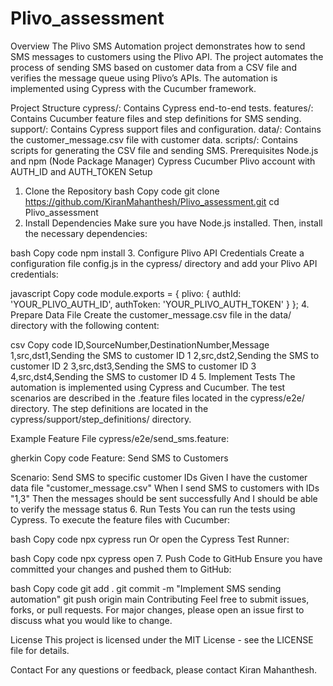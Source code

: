 # Plivo_assessment

Overview
The Plivo SMS Automation project demonstrates how to send SMS messages to customers using the Plivo API. The project automates the process of sending SMS based on customer data from a CSV file and verifies the message queue using Plivo’s APIs. The automation is implemented using Cypress with the Cucumber framework.

Project Structure
cypress/: Contains Cypress end-to-end tests.
features/: Contains Cucumber feature files and step definitions for SMS sending.
support/: Contains Cypress support files and configuration.
data/: Contains the customer_message.csv file with customer data.
scripts/: Contains scripts for generating the CSV file and sending SMS.
Prerequisites
Node.js and npm (Node Package Manager)
Cypress
Cucumber
Plivo account with AUTH_ID and AUTH_TOKEN
Setup
1. Clone the Repository
bash
Copy code
git clone https://github.com/KiranMahanthesh/Plivo_assessment.git
cd Plivo_assessment
2. Install Dependencies
Make sure you have Node.js installed. Then, install the necessary dependencies:

bash
Copy code
npm install
3. Configure Plivo API Credentials
Create a configuration file config.js in the cypress/ directory and add your Plivo API credentials:

javascript
Copy code
module.exports = {
  plivo: {
    authId: 'YOUR_PLIVO_AUTH_ID',
    authToken: 'YOUR_PLIVO_AUTH_TOKEN'
  }
};
4. Prepare Data File
Create the customer_message.csv file in the data/ directory with the following content:

csv
Copy code
ID,SourceNumber,DestinationNumber,Message
1,src,dst1,Sending the SMS to customer ID 1
2,src,dst2,Sending the SMS to customer ID 2
3,src,dst3,Sending the SMS to customer ID 3
4,src,dst4,Sending the SMS to customer ID 4
5. Implement Tests
The automation is implemented using Cypress and Cucumber. The test scenarios are described in the .feature files located in the cypress/e2e/ directory. The step definitions are located in the cypress/support/step_definitions/ directory.

Example Feature File
cypress/e2e/send_sms.feature:

gherkin
Copy code
Feature: Send SMS to Customers

  Scenario: Send SMS to specific customer IDs
    Given I have the customer data file "customer_message.csv"
    When I send SMS to customers with IDs "1,3"
    Then the messages should be sent successfully
    And I should be able to verify the message status
6. Run Tests
You can run the tests using Cypress. To execute the feature files with Cucumber:

bash
Copy code
npx cypress run
Or open the Cypress Test Runner:

bash
Copy code
npx cypress open
7. Push Code to GitHub
Ensure you have committed your changes and pushed them to GitHub:

bash
Copy code
git add .
git commit -m "Implement SMS sending automation"
git push origin main
Contributing
Feel free to submit issues, forks, or pull requests. For major changes, please open an issue first to discuss what you would like to change.

License
This project is licensed under the MIT License - see the LICENSE file for details.

Contact
For any questions or feedback, please contact Kiran Mahanthesh.
